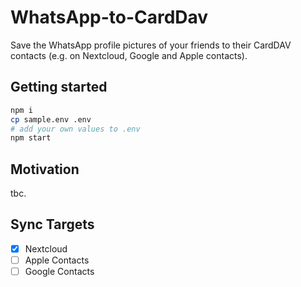 # WhatsApp-to-CardDav

Save the WhatsApp profile pictures of your friends to their CardDAV contacts (e.g. on Nextcloud, Google and Apple contacts).

## Getting started

```sh
npm i
cp sample.env .env
# add your own values to .env
npm start
```

## Motivation

tbc.

## Sync Targets

- [x] Nextcloud
- [ ] Apple Contacts
- [ ] Google Contacts
